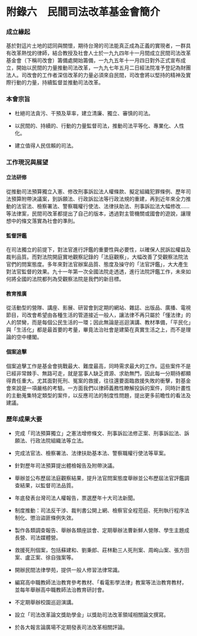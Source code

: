 # 附錄六　民間司法改革基金會簡介

### 成立緣起

基於對這片土地的認同與關懷，期待台灣的司法能真正成為正義的實現者，一群具有改革熱忱的律師，結合教授及社會人士於一九九四年十一月間成立民間司法改革基金會（下稱司改會）籌備處開始籌備，一九九五年十一月四日對外正式宣布成立，開始以民間的力量推動司法改革，一九九七年五月二日經法院准予登記為財團法人。司改會的工作者深信改革的力量必須來自民間，司改會將以堅持的精神及實際行動的力量，持續監督並推動司法改革。

### 本會宗旨

* 杜絕司法貪污、干預及草率，建立清廉、獨立、審慎的司法。

* 以民間的、持續的、行動的力量監督司法，推動司法平等化、專業化、人性化。

* 建立值得人民信賴的司法。

### 工作現況與展望

#### 立法研修

從推動司法預算獨立入憲、修改刑事訴訟法人權條款、擬定組織犯罪條例、歷年司法預算附帶決議案，到訴願法、行政訴訟法等行政法規的重建，再到近年來全力推動的法官法、檢察署法、警察職權行使法、法律扶助法、刑事訴訟法大幅修改……等法律案，民間司改革都提出了自己的版本，透過對主管機關或國會的遊說，讓理想中的條文落實為社會的準則。

#### 監督評鑑

在司法獨立的前提下，對法官進行評鑑的重要性與必要性，以確保人民訴訟權益及裁判品質。而對法院開庭實地觀察記錄的「法庭觀察」，大幅改善了受觀察法院法官們的問案態度。多年來對法官辦案品質、態度及操守的「法官評鑑」，大大產生對法官監督的效果。九十一年第一次全國法院走透透，進行法院評鑑工作，未來如何將全國的法院都列為受觀察法院是我們的新目標。

#### 教育推廣

從活動型的營隊、講座、影展、研習會到定期的網站、雜誌、出版品、廣播、電視節目，司改會希望由各種生活的管道接近一般人，讓法律不再只屬於「懂法律」的人的禁臠，而是每個公民生活的一環；因此無論是巡迴演講、教材準備，「平民化」與「生活化」都是最首要的考量，畢竟法治社會是建築在真實生活之上，而不是理論的空中樓閣。

#### 個案追擊

個案追擊工作是基金會挑戰最大、難度最高，同時需求最大的工作。這些案件不是已經非常棘手、無路可走，就是當事人缺乏資源、求助無門，因此每一分期待都顯得責任重大。尤其面對死刑、冤案的救援，往往還要面臨救援失敗的衝擊，對基金會來說是一項嚴格的考驗。一方面我們以律師義務性瞭解投訴的案件，同時計畫性的主動蒐集特定類型的案件，以反應司法的制度性問題，提出更多前瞻性的看法及建議。

### 歷年成果大要

* 完成「司法預算獨立」之憲法增修條文、刑事訴訟法修正案、刑事訴訟法、訴願法、行政法院組織法等立法。

* 完成法官法、檢察署法、法律扶助基本法、警察職權行使法等草案。

* 針對歷年司法預算提出體檢報告及附帶決議。

* 舉辦並公布歷屆法庭觀察結果，提升法官問案態度舉辦並公布歷屆法官評鑑調查結果，以監督司法品質。

* 年底發表台灣司法人權報告，票選歷年十大司法新聞。

* 制度推動：司法反干涉、裁判書公開上網、檢察官全程蒞庭、死刑執行程序法制化、懲治盜匪條例失效。

* 製作各類調查報告、舉辦各類座談會、定期舉辦法曹新鮮人營隊、學生主題成長營、司法媒體營。

* 救援死刑個案，包括蘇建和、劉秉郎、莊林勳三人死刑案、周峋山案、張方田案、盧正案、徐自強案等。

* 開辦民間法律學苑，提供一般人修習法律常識。

* 編寫高中職教師法治教育參考教材、「看電影學法律」教案等法治教育教材，並每年舉辦高中職教師法治教育研討會。

* 不定期舉辦校園巡迴演講。

* 設立「司法改革論文獎助學金」以獎助司法改革領域相關論文撰寫。

* 於各大報言論廣場不定期發表司法改革相關評論。




